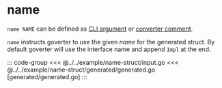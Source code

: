 # name

`name NAME` can be defined as [CLI argument](./define-settings.md#cli) or
[converter comment](./define-settings.md#converter).

`name` instructs goverter to use the given *name* for the generated struct. By
default goverter will use the interface name and append `Impl` at the end.

::: code-group
<<< @../../example/name-struct/input.go
<<< @../../example/name-struct/generated/generated.go [generated/generated.go]
:::
